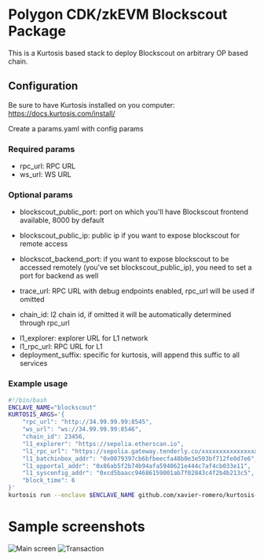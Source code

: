 # Polygon CDK/zkEVM Blockscout Package
This is a Kurtosis based stack to deploy Blockscout on arbitrary OP based chain.

## Configuration
Be sure to have Kurtosis installed on you computer: https://docs.kurtosis.com/install/

Create a params.yaml with config params
### Required params
- rpc_url: RPC URL
- ws_url: WS URL

### Optional params
- blockscout_public_port: port on which you'll have Blockscout frontend available, 8000 by default
- blockscout_public_ip: public ip if you want to expose blockscout for remote access
- blockscot_backend_port: if you want to expose blockscout to be accessed remotely (you've set blockscout_public_ip), you need to set a port for backend as well

- trace_url: RPC URL with debug endpoints enabled, rpc_url will be used if omitted
- chain_id: l2 chain id, if omitted it will be automatically determined through rpc_url
<!-- - swap_url: URL for swap, will just enable a button link on the top right -->
- l1_explorer: explorer URL for L1 network
- l1_rpc_url: RPC URL for L1
- deployment_suffix: specific for kurtosis, will append this suffic to all services


### Example usage
```bash
#!/bin/bash
ENCLAVE_NAME="blockscout"
KURTOSIS_ARGS='{
    "rpc_url": "http://34.99.99.99:8545",
    "ws_url": "ws://34.99.99.99:8546",
    "chain_id": 23456,
    "l1_explorer": "https://sepolia.etherscan.io",
    "l1_rpc_url": "https://sepolia.gateway.tenderly.co/xxxxxxxxxxxxxxxxxx",
    "l1_batchinbox_addr": "0x0079397cb6bfbeecfa48b0e3e503bf712fe0d7e6",
    "l1_opportal_addr": "0x86ab5f2b74b94afa5940621e444c7af4cb033e11",
    "l1_sysconfig_addr": "0xcd5baacc94686159001ab7f02843c4f2b4b213c5",
    "block_time": 6
}'
kurtosis run --enclave $ENCLAVE_NAME github.com/xavier-romero/kurtosis-blockscout-op "$KURTOSIS_ARGS"
```

# Sample screenshots

![Main screen](files/sample-main.png)
![Transaction](files/sample-tx.png)
